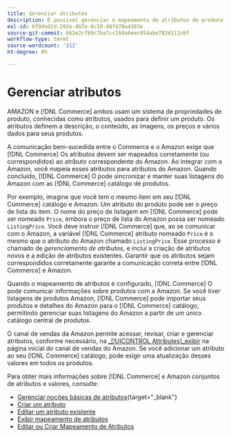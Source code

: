 ```yaml
---
title: Gerenciar atributos
description: É possível gerenciar o mapeamento de atributos de produto do Commerce para os atributos do Amazon para garantir informações precisas do produto entre os sistemas.
exl-id: 6f9ded2d-292e-4b7e-8c10-48f478a4383e
source-git-commit: b63e2cfb9c7ba7cc169a6eec954abe782d112c6f
workflow-type: tm+mt
source-wordcount: '312'
ht-degree: 0%

---
```


# Gerenciar atributos

AMAZON e [!DNL Commerce] ambos usam um sistema de propriedades de produto, conhecidas como atributos, usados para definir um produto. Os atributos definem a descrição, o conteúdo, as imagens, os preços e vários dados para seus produtos.

A comunicação bem-sucedida entre o Commerce e o Amazon exige que [!DNL Commerce] Os atributos devem ser mapeados corretamente (ou correspondidos) ao atributo correspondente do Amazon. Ao integrar com o Amazon, você mapeia esses atributos para atributos do Amazon. Quando concluído, [!DNL Commerce] O pode sincronizar e manter suas listagens do Amazon com as [!DNL Commerce] catálogo de produtos.

Por exemplo, imagine que você tem o mesmo item em seu [!DNL Commerce] catálogo e Amazon. Um atributo do produto pode ser o preço de lista do item. O nome do preço de listagem em [!DNL Commerce] pode ser nomeado `Price`, embora o preço de lista do Amazon possa ser nomeado `ListingPrice`. Você deve instruir [!DNL Commerce] que, ao se comunicar com o Amazon, a variável [!DNL Commerce] atributo nomeado `Price` é o mesmo que o atributo do Amazon chamado `ListingPrice`. Esse processo é chamado de _gerenciamento de atributos_, e inclui a criação de atributos novos e a edição de atributos existentes. Garantir que os atributos sejam correspondidos corretamente garante a comunicação correta entre [!DNL Commerce] e Amazon.

Quando o mapeamento de atributos é configurado, [!DNL Commerce] O pode comunicar informações sobre produtos com a Amazon. Se você tiver listagens de produtos Amazon, [!DNL Commerce] pode importar seus produtos e detalhes do Amazon para o [!DNL Commerce] catálogo, permitindo gerenciar suas listagens do Amazon a partir de um único catálogo central de produtos.

O canal de vendas da Amazon permite acessar, revisar, criar e gerenciar atributos, conforme necessário, na [_[!UICONTROL Attributes]_exibir](./attributes-view.md) na página inicial do canal de vendas do Amazon. Se você adicionar um atributo ao seu [!DNL Commerce] catálogo, pode exigir uma atualização desses valores em todos os produtos.

Para obter mais informações sobre [!DNL Commerce] e Amazon conjuntos de atributos e valores, consulte:

- [Gerenciar noções básicas de atributos](https://docs.magento.com/user-guide/catalog/product-attributes.html){target="_blank"}
- [Criar um atributo](./creating-attributes.md#create-an-attribute)
- [Editar um atributo existente](./creating-attributes.md#edit-an-attribute)
- [Exibir mapeamento de atributos](./amazon-matching-attributes-values.md)
- [Editar ou Criar Mapeamento de Atributos](./amazon-manually-update-incomplete-listing.md)

